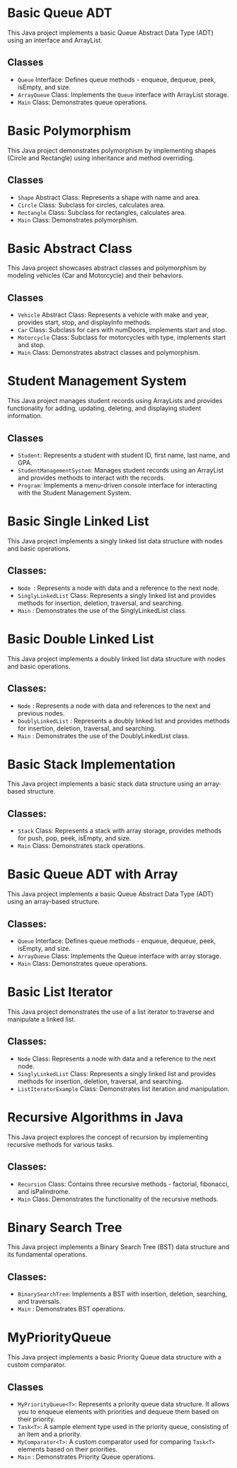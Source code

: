 # Basic Queue ADT

This Java project implements a basic Queue Abstract Data Type (ADT) using an interface and ArrayList.

## Classes

- `Queue` Interface: Defines queue methods - enqueue, dequeue, peek, isEmpty, and size.
- `ArrayQueue` Class: Implements the `Queue` interface with ArrayList storage.
- `Main` Class: Demonstrates queue operations.


# Basic Polymorphism

This Java project demonstrates polymorphism by implementing shapes (Circle and Rectangle) using inheritance and method overriding.

## Classes

- `Shape` Abstract Class: Represents a shape with name and area.
- `Circle` Class: Subclass for circles, calculates area.
- `Rectangle` Class: Subclass for rectangles, calculates area.
- `Main` Class: Demonstrates polymorphism.


# Basic Abstract Class 

This Java project showcases abstract classes and polymorphism by modeling vehicles (Car and Motorcycle) and their behaviors.

## Classes

- `Vehicle` Abstract Class: Represents a vehicle with make and year, provides start, stop, and displayInfo methods.
- `Car` Class: Subclass for cars with numDoors, implements start and stop.
- `Motorcycle` Class: Subclass for motorcycles with type, implements start and stop.
- `Main` Class: Demonstrates abstract classes and polymorphism.

# Student Management System

This Java project manages student records using ArrayLists and provides functionality for adding, updating, deleting, and displaying student information.

## Classes

- `Student`: Represents a student with student ID, first name, last name, and GPA.
- `StudentManagementSystem`: Manages student records using an ArrayList and provides methods to interact with the records.
- `Program`: Implements a menu-driven console interface for interacting with the Student Management System.


# Basic Single Linked List

This Java project implements a singly linked list data structure with nodes and basic operations.

## Classes:

- `Node `: Represents a node with data and a reference to the next node.
- `SinglyLinkedList` Class: Represents a singly linked list and provides methods for insertion, deletion, traversal, and searching.
- `Main` : Demonstrates the use of the SinglyLinkedList class.

# Basic Double Linked List
This Java project implements a doubly linked list data structure with nodes and basic operations.

## Classes:

- `Node` : Represents a node with data and references to the next and previous nodes.
- `DoublyLinkedList` : Represents a doubly linked list and provides methods for insertion, deletion, traversal, and searching.
- `Main` : Demonstrates the use of the DoublyLinkedList class.


# Basic Stack Implementation

This Java project implements a basic stack data structure using an array-based structure.

## Classes:

- `Stack` Class: Represents a stack with array storage, provides methods for push, pop, peek, isEmpty, and size.
- `Main` Class: Demonstrates stack operations.


# Basic Queue ADT with Array

This Java project implements a basic Queue Abstract Data Type (ADT) using an array-based structure.

## Classes:

- `Queue` Interface: Defines queue methods - enqueue, dequeue, peek, isEmpty, and size.
- `ArrayQueue` Class: Implements the Queue interface with array storage.
- `Main` Class: Demonstrates queue operations.

# Basic List Iterator
This Java project demonstrates the use of a list iterator to traverse and manipulate a linked list.

## Classes:

- `Node` Class: Represents a node with data and a reference to the next node.
- `SinglyLinkedList` Class: Represents a singly linked list and provides methods for insertion, deletion, traversal, and searching.
- `ListIteratorExample` Class: Demonstrates list iteration and manipulation.

# Recursive Algorithms in Java
This Java project explores the concept of recursion by implementing recursive methods for various tasks.

## Classes:

- `Recursion` Class: Contains three recursive methods - factorial, fibonacci, and isPalindrome.
- `Main` Class: Demonstrates the functionality of the recursive methods.

# Binary Search Tree

This Java project implements a Binary Search Tree (BST) data structure and its fundamental operations.

## Classes:

- `BinarySearchTree`: Implements a BST with insertion, deletion, searching, and traversals.
- `Main` : Demonstrates BST operations.


# MyPriorityQueue

This Java project implements a basic Priority Queue data structure with a custom comparator.

## Classes

- `MyPriorityQueue<T>`: Represents a priority queue data structure. It allows you to enqueue elements with priorities and dequeue them based on their priority.
- `Task<T>`: A sample element type used in the priority queue, consisting of an item and a priority.
- `MyComparator<T>`: A custom comparator used for comparing `Task<T>` elements based on their priorities.
- `Main` : Demonstrates Priority Queue operations. 
